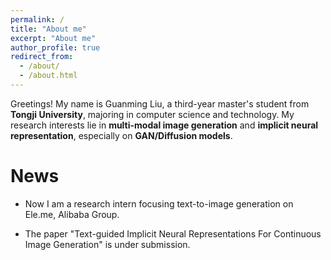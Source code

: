 ```yaml
---
permalink: /
title: "About me"
excerpt: "About me"
author_profile: true
redirect_from: 
  - /about/
  - /about.html
---
```


Greetings! My name is Guanming Liu, a third-year master's student from **Tongji University**, majoring in computer science and technology. My research interests lie in **multi-modal image generation** and **implicit neural representation**, especially on **GAN/Diffusion models**. 

News
======
* Now I am a research intern focusing text-to-image generation on Ele.me, Alibaba Group.

* The paper "Text-guided Implicit Neural Representations For Continuous Image Generation" is under submission.
